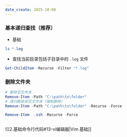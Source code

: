 ```yaml
---
date_create: 2025-10-08
---
```


### 基本递归查找（推荐）
- 基础
```powershell
ls *.log
```

- 查找当前目录包括子目录中的 `.log` 文件
```powershell
Get-ChildItem -Recurse -Filter "*.log"
```
### 删除文件夹
```powershell
# 删除空文件夹 
Remove-Item -Path "C:\path\to\folder"
# 递归删除非空文件夹（强制删除） 
Remove-Item -Path "C:\path\to\folder" -Recurse -Force
```
```powershell
Remove-Item  .ssh -Recurse -Force
```


```powershell

```

![[2.基础命令行代码#13-vi编辑器|Vim 基础]]
